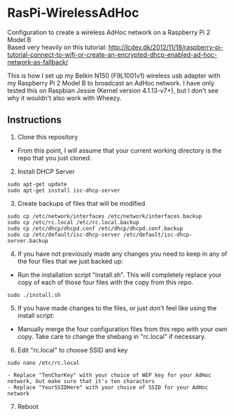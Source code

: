# RasPi-WirelessAdHoc
Configuration to create a wireless AdHoc network on a Raspberry Pi 2 Model B<br>
Based very heavily on this tutorial: http://lcdev.dk/2012/11/18/raspberry-pi-tutorial-connect-to-wifi-or-create-an-encrypted-dhcp-enabled-ad-hoc-network-as-fallback/

This is how I set up my Belkin N150 (F9L1001v1) wireless usb adapter with my Raspberry Pi 2 Model B to broadcast an AdHoc network. I have only tested this on Raspbian Jessie (Kernel version 4.1.13-v7+), but I don't see why it wouldn't also work with Wheezy.

Instructions
------------
1. Clone this repository
  - From this point, I will assume that your current working directory is the repo that you just cloned.

2. Install DHCP Server
  
  ```
  sudo apt-get update
  sudo apt-get install isc-dhcp-server
  ```

3. Create backups of files that will be modified
  
  ```
  sudo cp /etc/network/interfaces /etc/network/interfaces.backup
  sudo cp /etc/rc.local /etc/rc.local.backup
  sudo cp /etc/dhcp/dhcpd.conf /etc/dhcp/dhcpd.conf.backup
  sudo cp /etc/default/isc-dhcp-server /etc/default/isc-dhcp-server.backup
  ```

4. If you have not previously made any changes you need to keep in any of the four files that we just backed up:
  - Run the installation script "install.sh". This will completely replace your copy of each of those four files with the copy from this repo.
  
  ```
  sudo ./install.sh
  ```

5. If you have made changes to the files, or just don't feel like using the install script:
  - Manually merge the four configuration files from this repo with your own copy. Take care to change the shebang in "rc.local" if necessary.

6. Edit "rc.local" to choose SSID and key
  
  ```
  sudo nano /etc/rc.local
  ```
  
    - Replace "TenCharKey" with your choice of WEP key for your AdHoc network, but make sure that it's ten characters
    - Replace "YourSSIDHere" with your choice of SSID for your AdHoc network

7. Reboot
